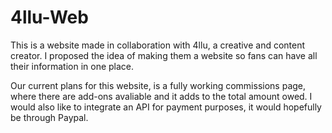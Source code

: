 # 4llu-Web

This is a website made in collaboration with 4llu, a creative and content creator. I proposed the idea of making them a website so fans can have all their information in one place.

Our current plans for this website, is a fully working commissions page, where there are add-ons avaliable and it adds to the total amount owed. I would also like to integrate an API for payment purposes, it would hopefully be through Paypal. 